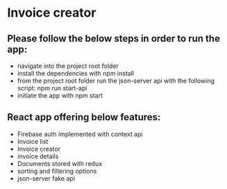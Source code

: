 # Invoice creator

## Please follow the below steps in order to run the app:

- navigate into the project root folder
- install the dependencies with npm install
- from the project root folder run the json-server api with the following script: npm run start-api
- initiate the app with npm start

## React app offering below features:

- Firebase auth implemented with context api
- Invoice list
- Invoice creator
- invoice details
- Documents stored with redux
- sorting and filtering options
- json-server fake api
